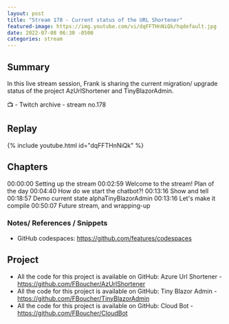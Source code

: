 ```yaml
---
layout: post
title: "Stream 178 - Current status of the URL Shortener"
featured-image: https://img.youtube.com/vi/dqFFTHnNiQk/hqdefault.jpg
date: 2022-07-08 06:30 -0500
categories: stream
---
```


## Summary

In this live stream session, Frank is sharing the current migration/ upgrade status of the project AzUrlShortener and TinyBlazorAdmin. 

📺 - Twitch archive - stream no.178

## Replay

{% include youtube.html id="dqFFTHnNiQk" %}
<br/><!--more-->

## Chapters

00:00:00 Setting up the stream
00:02:59 Welcome to the stream! Plan of the day
00:04:40 How do we start the chatbot?!
00:13:16 Show and tell
00:18:57 Demo current state alphaTinyBlazorAdmin
00:13:16 Let's make it compile
00:50:07 Future stream, and wrapping-up


### Notes/ References / Snippets

- GitHub codespaces: https://github.com/features/codespaces


Project
-------

- All the code for this project is available on GitHub: Azure Url Shortener - https://github.com/FBoucher/AzUrlShortener
- All the code for this project is available on GitHub: Tiny Blazor Admin - https://github.com/FBoucher/TinyBlazorAdmin
- All the code for this project is available on GitHub: Cloud Bot - https://github.com/FBoucher/CloudBot

